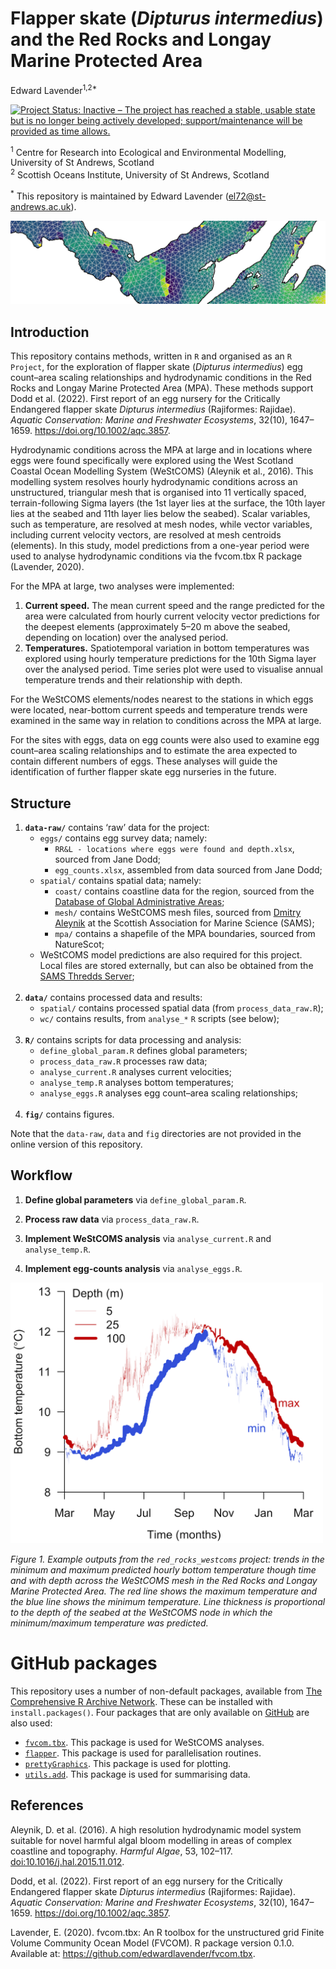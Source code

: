 Flapper skate (*Dipturus intermedius*) and the Red Rocks and Longay
Marine Protected Area
================
Edward Lavender<sup>1,2\*</sup>

[![Project Status: Inactive – The project has reached a stable, usable
state but is no longer being actively developed; support/maintenance
will be provided as time
allows.](https://www.repostatus.org/badges/latest/inactive.svg)](https://www.repostatus.org/#inactive)

<sup>1</sup> Centre for Research into Ecological and Environmental
Modelling, University of St Andrews, Scotland  
<sup>2</sup> Scottish Oceans Institute, University of St Andrews,
Scotland

<sup>\*</sup> This repository is maintained by Edward Lavender
(<el72@st-andrews.ac.uk>).

<img src="banner_img.png"/>

## Introduction

This repository contains methods, written in `R` and organised as an `R
Project`, for the exploration of flapper skate (*Dipturus intermedius*)
egg count–area scaling relationships and hydrodynamic conditions in the
Red Rocks and Longay Marine Protected Area (MPA). These methods support
Dodd et al. (2022). First report of an egg nursery for the Critically
Endangered flapper skate *Dipturus intermedius* (Rajiformes: Rajidae).
*Aquatic Conservation: Marine and Freshwater Ecosystems*, 32(10),
1647–1659. <https://doi.org/10.1002/aqc.3857>.

Hydrodynamic conditions across the MPA at large and in locations where
eggs were found specifically were explored using the West Scotland
Coastal Ocean Modelling System (WeStCOMS) (Aleynik et al., 2016). This
modelling system resolves hourly hydrodynamic conditions across an
unstructured, triangular mesh that is organised into 11 vertically
spaced, terrain-following Sigma layers (the 1st layer lies at the
surface, the 10th layer lies at the seabed and 11th layer lies below the
seabed). Scalar variables, such as temperature, are resolved at mesh
nodes, while vector variables, including current velocity vectors, are
resolved at mesh centroids (elements). In this study, model predictions
from a one-year period were used to analyse hydrodynamic conditions via
the fvcom.tbx R package (Lavender, 2020).

For the MPA at large, two analyses were implemented:

1)  **Current speed.** The mean current speed and the range predicted
    for the area were calculated from hourly current velocity vector
    predictions for the deepest elements (approximately 5–20 m above the
    seabed, depending on location) over the analysed period.
2)  **Temperatures.** Spatiotemporal variation in bottom temperatures
    was explored using hourly temperature predictions for the 10th Sigma
    layer over the analysed period. Time series plot were used to
    visualise annual temperature trends and their relationship with
    depth.

For the WeStCOMS elements/nodes nearest to the stations in which eggs
were located, near-bottom current speeds and temperature trends were
examined in the same way in relation to conditions across the MPA at
large.

For the sites with eggs, data on egg counts were also used to examine
egg count–area scaling relationships and to estimate the area expected
to contain different numbers of eggs. These analyses will guide the
identification of further flapper skate egg nurseries in the future.

## Structure

1.  **`data-raw/`** contains ‘raw’ data for the project:
      - `eggs/` contains egg survey data; namely:
          - `RR&L - locations where eggs were found and depth.xlsx`,
            sourced from Jane Dodd;
          - `egg_counts.xlsx`, assembled from data sourced from Jane
            Dodd;
      - `spatial/` contains spatial data; namely:
          - `coast/` contains coastline data for the region, sourced
            from the [Database of Global Administrative
            Areas](https://biogeo.ucdavis.edu/data/gadm3.6/Rsp/gadm36_GBR_0_sp.rds);
          - `mesh/` contains WeStCOMS mesh files, sourced from [Dmitry
            Aleynik](https://www.sams.ac.uk/people/researchers/aleynik-dr-dmitry/)
            at the Scottish Association for Marine Science (SAMS);
          - `mpa/` contains a shapefile of the MPA boundaries, sourced
            from NatureScot;
      - WeStCOMS model predictions are also required for this project.
        Local files are stored externally, but can also be obtained from
        the [SAMS Thredds
        Server](https://www.sams.ac.uk/facilities/thredds/); <br/><br/>
2.  **`data/`** contains processed data and results:
      - `spatial/` contains processed spatial data (from
        `process_data_raw.R`);
      - `wc/` contains results, from `analyse_*` `R` scripts (see
        below); <br/><br/>
3.  **`R/`** contains scripts for data processing and analysis:
      - `define_global_param.R` defines global parameters;
      - `process_data_raw.R` processes raw data;
      - `analyse_current.R` analyses current velocities;
      - `analyse_temp.R` analyses bottom temperatures;
      - `analyse_eggs.R` analyses egg count–area scaling relationships;
        <br/><br/>
4.  **`fig/`** contains figures.

Note that the `data-raw`, `data` and `fig` directories are not provided
in the online version of this repository.

## Workflow

1.  **Define global parameters** via `define_global_param.R`.

2.  **Process raw data** via `process_data_raw.R`.

3.  **Implement WeStCOMS analysis** via `analyse_current.R` and
    `analyse_temp.R`.

4.  **Implement egg-counts analysis** via `analyse_eggs.R`.

<img src="README_img.png" width = "500"/>

*Figure 1. Example outputs from the `red_rocks_westcoms` project: trends
in the minimum and maximum predicted hourly bottom temperature though
time and with depth across the WeStCOMS mesh in the Red Rocks and Longay
Marine Protected Area. The red line shows the maximum temperature and
the blue line shows the minimum temperature. Line thickness is
proportional to the depth of the seabed at the WeStCOMS node in which
the minimum/maximum temperature was predicted.*

# GitHub packages

This repository uses a number of non-default packages, available from
[The Comprehensive R Archive Network](https://cran.r-project.org). These
can be installed with `install.packages()`. Four packages that are only
available on [GitHub](https://github.com/) are also used:

  - [`fvcom.tbx`](https://github.com/edwardlavender/fvcom.tbx). This
    package is used for WeStCOMS analyses.
  - [`flapper`](https://github.com/edwardlavender/flapper). This package
    is used for parallelisation routines.
  - [`prettyGraphics`](https://github.com/edwardlavender/prettyGraphics).
    This package is used for plotting.
  - [`utils.add`](https://github.com/edwardlavender/utils.add). This
    package is used for summarising data.

## References

Aleynik, D. et al. (2016). A high resolution hydrodynamic model system
suitable for novel harmful algal bloom modelling in areas of complex
coastline and topography. *Harmful Algae*, 53, 102–117.
<doi:10.1016/j.hal.2015.11.012>.

Dodd, et al. (2022). First report of an egg nursery for the Critically
Endangered flapper skate *Dipturus intermedius* (Rajiformes: Rajidae).
*Aquatic Conservation: Marine and Freshwater Ecosystems*, 32(10),
1647–1659. <https://doi.org/10.1002/aqc.3857>.

Lavender, E. (2020). fvcom.tbx: An R toolbox for the unstructured grid
Finite Volume Community Ocean Model (FVCOM). R package version 0.1.0.
Available at: <https://github.com/edwardlavender/fvcom.tbx>.
